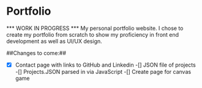 # Portfolio

*** WORK IN PROGRESS ***
My personal portfolio website. I chose to create my portfolio from scratch to show my proficiency in front end development as well as UI/UX design.

##Changes to come:##
-[x] Contact page with links to GitHub and Linkedin
-[] JSON file of projects
-[] Projects.JSON parsed in via JavaScript
-[] Create page for canvas game

